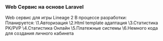 ### Web Сервис на основе Laravel

Web сервис для игры Lineage 2 В процессе разработки:\
Планируется: 
\1.Авторизация 
\2.Html template адаптация 
\3.Статистика PK/PVP 
\4.Статистика Онлайн 
\5.Платежные системы 
\6.Немного кода для создания личного кабинета